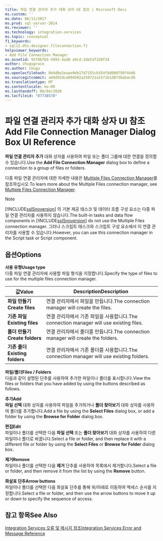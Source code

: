 ```yaml
---
title: 파일 연결 관리자 추가 대화 상자 UI 참조 | Microsoft Docs
ms.custom: ''
ms.date: 06/13/2017
ms.prod: sql-server-2014
ms.reviewer: ''
ms.technology: integration-services
ms.topic: conceptual
f1_keywords:
- sql12.dts.designer.fileconnection.f1
helpviewer_keywords:
- Add File Connection Manager
ms.assetid: 9370bfb5-5993-4ad8-a9cd-2de53f320f34
author: chugugrace
ms.author: chugu
ms.openlocfilehash: 044d8e2eaae9db17d7155cb354f8d009750f44d6
ms.sourcegitcommit: ad4d92dce894592a259721a1571b1d8736abacdb
ms.translationtype: MT
ms.contentlocale: ko-KR
ms.lasthandoff: 08/04/2020
ms.locfileid: "87738578"
---
```

# <a name="add-file-connection-manager-dialog-box-ui-reference"></a><span data-ttu-id="7435c-102">파일 연결 관리자 추가 대화 상자 UI 참조</span><span class="sxs-lookup"><span data-stu-id="7435c-102">Add File Connection Manager Dialog Box UI Reference</span></span>
  <span data-ttu-id="7435c-103">**파일 연결 관리자 추가** 대화 상자를 사용하여 파일 또는 폴더 그룹에 대한 연결을 정의할 수 있습니다.</span><span class="sxs-lookup"><span data-stu-id="7435c-103">Use the **Add File Connection Manager** dialog box to define a connection to a group of files or folders.</span></span>  
  
 <span data-ttu-id="7435c-104">다중 파일 연결 관리자에 대한 자세한 내용은 [Multiple Files Connection Manager](multiple-files-connection-manager.md)를 참조하십시오.</span><span class="sxs-lookup"><span data-stu-id="7435c-104">To learn more about the Multiple Files connection manager, see [Multiple Files Connection Manager](multiple-files-connection-manager.md).</span></span>  
  
> [!NOTE]  
>  <span data-ttu-id="7435c-105">[!INCLUDE[ssISnoversion](../../includes/ssisnoversion-md.md)] 의 기본 제공 태스크 및 데이터 흐름 구성 요소는 다중 파일 연결 관리자를 사용하지 않습니다.</span><span class="sxs-lookup"><span data-stu-id="7435c-105">The built-in tasks and data flow components in [!INCLUDE[ssISnoversion](../../includes/ssisnoversion-md.md)] do not use the Multiple Files connection manager.</span></span> <span data-ttu-id="7435c-106">그러나 스크립트 태스크와 스크립트 구성 요소에서 이 연결 관리자를 사용할 수 있습니다.</span><span class="sxs-lookup"><span data-stu-id="7435c-106">However, you can use this connection manager in the Script task or Script component.</span></span>  
  
## <a name="options"></a><span data-ttu-id="7435c-107">옵션</span><span class="sxs-lookup"><span data-stu-id="7435c-107">Options</span></span>  
 <span data-ttu-id="7435c-108">**사용 유형**</span><span class="sxs-lookup"><span data-stu-id="7435c-108">**Usage type**</span></span>  
 <span data-ttu-id="7435c-109">다중 파일 연결 관리자에 사용할 파일 형식을 지정합니다.</span><span class="sxs-lookup"><span data-stu-id="7435c-109">Specify the type of files to use for the multiple files connection manager.</span></span>  
  
|<span data-ttu-id="7435c-110">값</span><span class="sxs-lookup"><span data-stu-id="7435c-110">Value</span></span>|<span data-ttu-id="7435c-111">Description</span><span class="sxs-lookup"><span data-stu-id="7435c-111">Description</span></span>|  
|-----------|-----------------|  
|<span data-ttu-id="7435c-112">**파일 만들기**</span><span class="sxs-lookup"><span data-stu-id="7435c-112">**Create files**</span></span>|<span data-ttu-id="7435c-113">연결 관리자에서 파일을 만듭니다.</span><span class="sxs-lookup"><span data-stu-id="7435c-113">The connection manager will create the files.</span></span>|  
|<span data-ttu-id="7435c-114">**기존 파일**</span><span class="sxs-lookup"><span data-stu-id="7435c-114">**Existing files**</span></span>|<span data-ttu-id="7435c-115">연결 관리자에서 기존 파일을 사용합니다.</span><span class="sxs-lookup"><span data-stu-id="7435c-115">The connection manager will use existing files.</span></span>|  
|<span data-ttu-id="7435c-116">**폴더 만들기**</span><span class="sxs-lookup"><span data-stu-id="7435c-116">**Create folders**</span></span>|<span data-ttu-id="7435c-117">연결 관리자에서 폴더를 만듭니다.</span><span class="sxs-lookup"><span data-stu-id="7435c-117">The connection manager will create the folders.</span></span>|  
|<span data-ttu-id="7435c-118">**기존 폴더**</span><span class="sxs-lookup"><span data-stu-id="7435c-118">**Existing folders**</span></span>|<span data-ttu-id="7435c-119">연결 관리자에서 기존 폴더를 사용합니다.</span><span class="sxs-lookup"><span data-stu-id="7435c-119">The connection manager will use existing folders.</span></span>|  
  
 <span data-ttu-id="7435c-120">**파일/폴더**</span><span class="sxs-lookup"><span data-stu-id="7435c-120">**Files / Folders**</span></span>  
 <span data-ttu-id="7435c-121">다음과 같이 설명된 단추를 사용하여 추가한 파일이나 폴더를 표시합니다.</span><span class="sxs-lookup"><span data-stu-id="7435c-121">View the files or folders that you have added by using the buttons described as follows.</span></span>  
  
 <span data-ttu-id="7435c-122">**추가**</span><span class="sxs-lookup"><span data-stu-id="7435c-122">**Add**</span></span>  
 <span data-ttu-id="7435c-123">**파일 선택** 대화 상자를 사용하여 파일을 추가하거나 **폴더 찾아보기** 대화 상자를 사용하여 폴더를 추가합니다.</span><span class="sxs-lookup"><span data-stu-id="7435c-123">Add a file by using the **Select Files** dialog box, or add a folder by using the **Browse for Folder** dialog box.</span></span>  
  
 <span data-ttu-id="7435c-124">**편집**</span><span class="sxs-lookup"><span data-stu-id="7435c-124">**Edit**</span></span>  
 <span data-ttu-id="7435c-125">파일이나 폴더를 선택한 다음 **파일 선택** 또는 **폴더 찾아보기** 대화 상자를 사용하여 다른 파일이나 폴더로 바꿉니다.</span><span class="sxs-lookup"><span data-stu-id="7435c-125">Select a file or folder, and then replace it with a different file or folder by using the **Select Files** or **Browse for Folder** dialog box.</span></span>  
  
 <span data-ttu-id="7435c-126">**제거**</span><span class="sxs-lookup"><span data-stu-id="7435c-126">**Remove**</span></span>  
 <span data-ttu-id="7435c-127">파일이나 폴더를 선택한 다음 **제거** 단추를 사용하여 목록에서 제거합니다.</span><span class="sxs-lookup"><span data-stu-id="7435c-127">Select a file or folder, and then remove it from the list by using the **Remove** button.</span></span>  
  
 <span data-ttu-id="7435c-128">**화살표 단추**</span><span class="sxs-lookup"><span data-stu-id="7435c-128">**Arrow buttons**</span></span>  
 <span data-ttu-id="7435c-129">파일이나 폴더를 선택한 다음 화살표 단추를 통해 위/아래로 이동하여 액세스 순서를 지정합니다.</span><span class="sxs-lookup"><span data-stu-id="7435c-129">Select a file or folder, and then use the arrow buttons to move it up or down to specify the sequence of access.</span></span>  
  
## <a name="see-also"></a><span data-ttu-id="7435c-130">참고 항목</span><span class="sxs-lookup"><span data-stu-id="7435c-130">See Also</span></span>  
 [<span data-ttu-id="7435c-131">Integration Services 오류 및 메시지 참조</span><span class="sxs-lookup"><span data-stu-id="7435c-131">Integration Services Error and Message Reference</span></span>](../integration-services-error-and-message-reference.md)  
  
  
